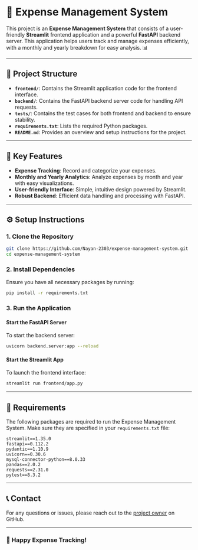 # 💸 Expense Management System

This project is an **Expense Management System** that consists of a user-friendly **Streamlit** frontend application and a powerful **FastAPI** backend server. This application helps users track and manage expenses efficiently, with a monthly and yearly breakdown for easy analysis. 📊

---

## 📂 Project Structure

- **`frontend/`**: Contains the Streamlit application code for the frontend interface.
- **`backend/`**: Contains the FastAPI backend server code for handling API requests.
- **`tests/`**: Contains the test cases for both frontend and backend to ensure stability.
- **`requirements.txt`**: Lists the required Python packages.
- **`README.md`**: Provides an overview and setup instructions for the project.

---

## 🚀 Key Features

- **Expense Tracking**: Record and categorize your expenses.
- **Monthly and Yearly Analytics**: Analyze expenses by month and year with easy visualizations.
- **User-friendly Interface**: Simple, intuitive design powered by Streamlit.
- **Robust Backend**: Efficient data handling and processing with FastAPI.

---

## ⚙️ Setup Instructions

### 1. Clone the Repository

```bash
git clone https://github.com/Nayan-2303/expense-management-system.git
cd expense-management-system
```

### 2. Install Dependencies

Ensure you have all necessary packages by running:

```bash
pip install -r requirements.txt
```

### 3. Run the Application

#### Start the FastAPI Server
To start the backend server:
```bash
uvicorn backend.server:app --reload
```

#### Start the Streamlit App
To launch the frontend interface:
```bash
streamlit run frontend/app.py
```

---

## 🧩 Requirements

The following packages are required to run the Expense Management System. Make sure they are specified in your `requirements.txt` file:

```plaintext
streamlit==1.35.0
fastapi==0.112.2
pydantic==1.10.9
uvicorn==0.30.6
mysql-connector-python==8.0.33
pandas==2.0.2
requests==2.31.0
pytest==8.3.2
```

---

## 📞 Contact

For any questions or issues, please reach out to the [project owner](https://github.com/yourusername) on GitHub.

---

### 🎉 Happy Expense Tracking!
